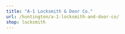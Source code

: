 ```yaml
---
title: "A-1 Locksmith & Door Co."
url: /huntington/a-1-locksmith-and-door-co/
shop: locksmith
---
```

